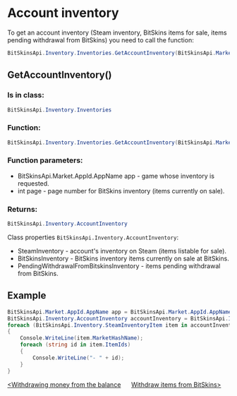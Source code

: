 ﻿# Account inventory

To get an account inventory (Steam inventory, BitSkins items for sale, items pending withdrawal from BitSkins) you need to call the function:

```csharp
BitSkinsApi.Inventory.Inventories.GetAccountInventory(BitSkinsApi.Market.AppId.AppName app, int page);
```

## GetAccountInventory()

### Is in class:

```csharp
BitSkinsApi.Inventory.Inventories
```

### Function:

```csharp
BitSkinsApi.Inventory.Inventories.GetAccountInventory(BitSkinsApi.Market.AppId.AppName app, int page);
```

### Function parameters:
* BitSkinsApi.Market.AppId.AppName app - game whose inventory is requested.
* int page - page number for BitSkins inventory (items currently on sale).

### Returns:

```csharp
BitSkinsApi.Inventory.AccountInventory
```

Class properties ```BitSkinsApi.Inventory.AccountInventory```:
* SteamInventory - account's inventory on Steam (items listable for sale).
* BitSkinsInventory - BitSkins inventory items currently on sale at BitSkins.
* PendingWithdrawalFromBitskinsInventory - items pending withdrawal from BitSkins.

## Example

```csharp
BitSkinsApi.Market.AppId.AppName app = BitSkinsApi.Market.AppId.AppName.CounterStrikGlobalOffensive;
BitSkinsApi.Inventory.AccountInventory accountInventory = BitSkinsApi.Inventory.Inventories.GetAccountInventory(app, 1);
foreach (BitSkinsApi.Inventory.SteamInventoryItem item in accountInventory.SteamInventory.SteamInventoryItems)
{
    Console.WriteLine(item.MarketHashName);
    foreach (string id in item.ItemIds)
    {
        Console.WriteLine("- " + id);
    }
}
```

[<Withdrawing money from the balance](https://github.com/Captious99/BitSkinsApi/blob/master/docs/eng/balance/withdraw_money.md) &nbsp;&nbsp;&nbsp;&nbsp; [Withdraw items from BitSkins>](https://github.com/Captious99/BitSkinsApi/blob/master/docs/eng/inventory/withdraw_item.md)